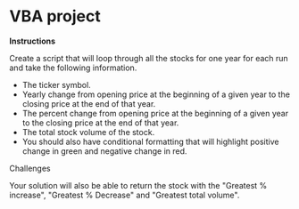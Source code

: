 # VBA project


**Instructions**


Create a script that will loop through all the stocks for one year for each run and take the following information.

- The ticker symbol.
- Yearly change from opening price at the beginning of a given year to the closing price at the end of that year.
- The percent change from opening price at the beginning of a given year to the closing price at the end of that year.
- The total stock volume of the stock.
- You should also have conditional formatting that will highlight positive change in green and negative change in red.


Challenges

Your solution will also be able to return the stock with the "Greatest % increase", "Greatest % Decrease" and "Greatest total volume".
